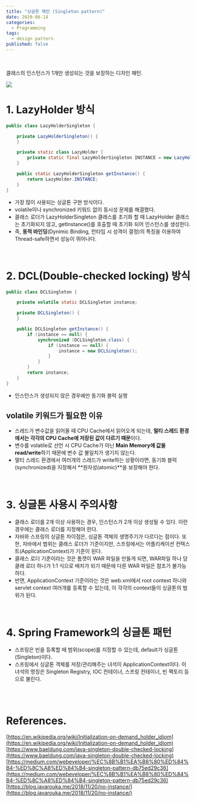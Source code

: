 ```yaml
---
title: "싱글톤 패턴 (Singleton pattern)"
date: 2020-06-14
categories: 
  - Programming
tags:
  - design pattern
published: false
---
```

<br>

클래스의 인스턴스가 1개만 생성되는 것을 보장하는 디자인 패턴.

<a href="https://ko.wikipedia.org/wiki/%EC%8B%B1%EA%B8%80%ED%84%B4_%ED%8C%A8%ED%84%B4" target="_blank">
  <img src="https://upload.wikimedia.org/wikipedia/commons/f/fb/Singleton_UML_class_diagram.svg">
</a>

<br>

# 1. LazyHolder 방식

```java
public class LazyHolderSingleton {

    private LazyHolderSingleton() {
    }

    private static class LazyHolder {
        private static final LazyHolderSingleton INSTANCE = new LazyHolderSingleton();
    }

    public static LazyHolderSingleton getInstance() {
        return LazyHolder.INSTANCE;
    }
}
```

- 가장 많이 사용되는 싱글톤 구현 방식이다.
- volatile이나 synchronized 키워드 없이 동시성 문제를 해결했다.
- 클래스 로더가 LazyHolderSingleton 클래스를 초기화 할 때 LazyHolder 클래스는 초기화되지 않고, getInstance()를 호출할 때 초기화 되어 인스턴스를 생성한다.
- 즉, **동적 바인딩**(Dynimic Binding, 런타임 시 성격이 결정)의 특징을 이용하여 Thread-safe하면서 성능이 뛰어나다.

<br>

# 2. DCL(Double-checked locking) 방식
```java
public class DCLSingleton {

    private volatile static DCLSingleton instance;

    private DCLSingleton() {
    }

    public DCLSingleton getInstance() {
        if (instance == null) {
            synchronized (DCLSingleton.class) {
                if (instance == null) {
                    instance = new DCLSingleton();
                }
            }
        }
        return instance;
    }
}
```

- 인스턴스가 생성되지 않은 경우에만 동기화 블럭 실행 

## volatile 키워드가 필요한 이유
  - 스레드가 변수값을 읽어올 때 CPU Cache에서 읽어오게 되는데, **멀티 스레드 환경에서는 각각의 CPU Cache에 저장된 값이 다르기 때문**이다.
  - 변수를 volatile로 선언 시 CPU Cache가 아닌 **Main Memory에 값을 read/write**하기 때문에 변수 값 불일치가 생기지 않는다.
  - 멀티 스레드 환경에서 여러개의 스레드가 write하는 상황이라면, 동기화 블럭(synchronized)을 지정해서 **원자성(atomic)**을 보장해야 한다.

<br>

# 3. 싱글톤 사용시 주의사항

- 클래스 로더를 2개 이상 사용하는 경우, 인스턴스가 2개 이상 생성될 수 있다. 이런 경우에는 클래스 로더를 지정해야 한다.
- 자바와 스프링의 싱글톤 차이점은, 싱글톤 객체의 생명주기가 다르다는 점이다. 또한, 자바에서 범위는 클래스 로더가 기준이지만, 스프링에서는 어플리케이션 컨텍스트(ApplicationContext)가 기준이 된다.
- 클래스 로더 기준이라는 것은 톰캣이 WAR 파일을 만들게 되면, WAR파일 하나 당 클래 로더 하나가 1:1 식으로 배치가 되기 때문에 다른 WAR 파일은 참조가 불가능하다.
- 반면, ApplicationContext 기준이라는 것은 web.xml에서 root context 하나와 servlet context 여러개를 등록할 수 있는데, 이 각각의 context들이 싱글톤의 범위가 된다.

<br>

# 4. Spring Framework의 싱글톤 패턴

- 스프링은 빈을 등록할 때 범위(scope)를 지정할 수 있는데, default가 싱글톤(Singleton)이다.
- 스프링에서 싱글톤 객체를 저장/관리해주는 녀석이 ApplicationContext이다. 이 녀석의 명칭은 Singleton Registry, IOC 컨테이너, 스프링 컨테이너, 빈 팩토리 등으로 불린다.

<br>
<br>

# References.
[https://en.wikipedia.org/wiki/Initialization-on-demand_holder_idiom](https://en.wikipedia.org/wiki/Initialization-on-demand_holder_idiom)  
[https://www.baeldung.com/java-singleton-double-checked-locking](https://www.baeldung.com/java-singleton-double-checked-locking)  
[https://medium.com/webeveloper/%EC%8B%B1%EA%B8%80%ED%84%B4-%ED%8C%A8%ED%84%B4-singleton-pattern-db75ed29c36](https://medium.com/webeveloper/%EC%8B%B1%EA%B8%80%ED%84%B4-%ED%8C%A8%ED%84%B4-singleton-pattern-db75ed29c36)  
[https://blog.javarouka.me/2018/11/20/no-instance/](https://blog.javarouka.me/2018/11/20/no-instance/)  